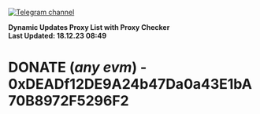 [![Telegram channel](https://img.shields.io/endpoint?url=https://runkit.io/damiankrawczyk/telegram-badge/branches/master?url=https://t.me/n4z4v0d)](https://t.me/n4z4v0d) 

**Dynamic Updates Proxy List with Proxy Checker**  
**Last Updated: 18.12.23 08:49**

# DONATE (_any evm_) - 0xDEADf12DE9A24b47Da0a43E1bA70B8972F5296F2

